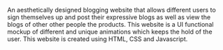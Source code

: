 An aesthetically designed blogging website that allows different users to sign themselves up and post their expressive blogs as well as view the blogs of other other people the products.
This website is a UI functional mockup of different and unique animations which keeps the hold of the user. This website is created using HTML, CSS and Javascript.
